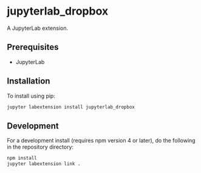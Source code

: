 # jupyterlab_dropbox

A JupyterLab extension.


## Prerequisites

* JupyterLab

## Installation

To install using pip:

```bash
jupyter labextension install jupyterlab_dropbox
```

## Development

For a development install (requires npm version 4 or later), do the following in the repository directory:

```bash
npm install
jupyter labextension link .
```
